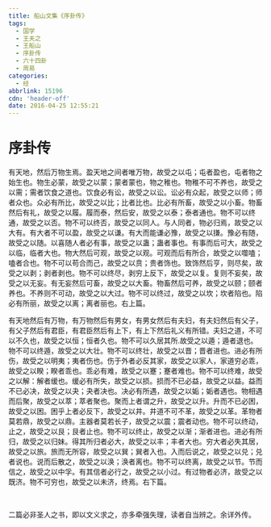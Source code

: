 ```yaml
---
title: 船山文集《序卦传》
tags:
  - 国学
  - 王夫之
  - 王船山
  - 序卦传
  - 六十四卦
  - 周易
categories:
  - 经
abbrlink: 15196
cdn: 'header-off'
date: 2016-04-25 12:55:21
---
```


# 序卦传

有天地，然后万物生焉。盈天地之间者唯万物，故受之以屯；屯者盈也，屯者物之始生也。物生必蒙，故受之以蒙；蒙者蒙也，物之稚也。物稚不可不养也，故受之以需；需者饮食之道也。饮食必有讼，故受之以讼。讼必有众起，故受之以师；师者众也。众必有所比，故受之以比；比者比也。比必有所畜，故受之以小畜。物畜然后有礼，故受之以履。履而泰，然后安，故受之以泰；泰者通也。物不可以终通，故受之以否。物不可以终否，故受之以同人。与人同者，物必归焉，故受之以大有。有大者不可以盈，故受之以谦。有大而能谦必豫，故受之以搛。豫必有随，故受之以随。以喜随人者必有事，故受之以蛊；蛊者事也。有事而后可大，故受之以临，临者大也。物大然后可观，故受之以观。可观而后有所合，故受之以噬嗑；嗑者合也。物不可以苟合而己，故受之以贲；贵者饰也。致饰然后亨，则尽矣，故受之以剥；剥者剥也。物不可以终尽，剥穷上反下，故受之以复。复则不妄矣，故受之以无妄。有无妄然后可畜，故受之以大畜。物畜然后可养，故受之以颐；颐者养也。不养则不可动，故受之以大过。物不可以终过，故受之以坎；坎者陷也。陷必有所丽，故受之以离；离者丽也。右上篇。

有天地然后有万物，有万物然后有男女，有男女然后有夫妇，有夫妇然后有父子，有父子然后有君臣，有君臣然后有上下，有上下然后礼义有所错。夫妇之道，不可以不久也，故受之以恒；恒者久也。物不可以久居其所.故受之以遁；遁者退也。物不可以终遁，故受之以大壮。物不可以终壮，故受之以晋；晋者进也。进必有所伤，故受之以明夷；夷者伤也。伤于外者必反其家，故受之以家人，家道穷必乖，故受之以睽；睽者乖也。乖必有难，故受之以蹇；蹇者难也。物不可以终难，故受之以解：解者缓也。缓必有所失，故受之以损。损而不已必益，故受之以益。益而不已必决，故受之以夬；夬者决也。决必有所遇，故受之以姤；姤者遇也。物相遇而后聚，故受之以萃；萃者聚也。聚而上者谓之升，故受之以升。升而不已必困，故受之以困。困乎上者必反下，故受之以井。井道不可不革，故受之以革。革物者莫若鼎，故受之以鼎。主器者莫若长子，故受之以震；震者动也。物不可以终动，止之，故受之以艮；艮者止也。物不可以终止，故受之以渐；渐者进也。进必有所归，故受之以归妹。得其所归者必大，故受之以丰；丰者大也。穷大者必失其居，故受之以旅。旅而无所容，故受之以巽；巽者入也。入而后说之，故受之以兑；兑者说也。说而后散之，故受之以涣；涣者离也。物不可以终离，故受之以节。节而信之，故受之以中孚。有其信者必行之，故受之以小过。有过物者必济，故受之以既济。物不可穷也，故受之以未济，终焉。右下篇。

&nbsp;

二篇必非圣人之书，即以文义求之，亦多牵强失理，读者自当辨之。余详外传。

&nbsp;

&nbsp;

&nbsp;